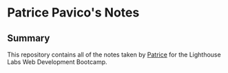 # Patrice Pavico's Notes
## Summary 

This repository contains all of the notes taken by [Patrice](https://github.com/patriceandrea/readme) for the Lighthouse Labs Web Development Bootcamp.